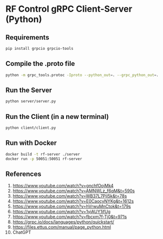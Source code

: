 # RF Control gRPC Client-Server (Python)

## Requirements
```bash
pip install grpcio grpcio-tools
```

## Compile the .proto file
```bash
python -m grpc_tools.protoc -Iproto --python_out=. --grpc_python_out=. proto/rfcontrol.proto
```

## Run the Server
```bash
python server/server.py
```

## Run the Client (in a new terminal)
```bash
python client/client.py
```

## Run with Docker
```bash
docker build -t rf-server ./server
docker run -p 50051:50051 rf-server
```

## References

1. https://www.youtube.com/watch?v=gnchfOojMk4
2. https://www.youtube.com/watch?v=AMNWLz_f6qM&t=590s
3. https://www.youtube.com/watch?v=WB37L7PjI5k&t=78s
4. https://www.youtube.com/watch?v=E0CaocyNYKg&t=1612s
5. https://www.youtube.com/watch?v=hVrwuMnCtok&t=179s
6. https://www.youtube.com/watch?v=1yjAUY1ifUg
7. https://www.youtube.com/watch?v=fbcxm7f-Tj0&t=971s
8. https://grpc.io/docs/languages/python/quickstart/
9. https://files.ettus.com/manual/page_python.html
10. ChatGPT
